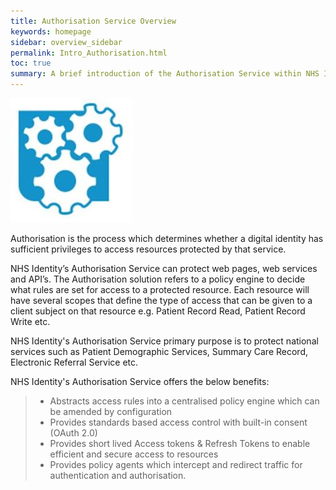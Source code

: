 ```yaml
---
title: Authorisation Service Overview
keywords: homepage
sidebar: overview_sidebar
permalink: Intro_Authorisation.html
toc: true
summary: A brief introduction of the Authorisation Service within NHS Identity
---
```


![Authorisation image](images/IntroAuthorisationService.JPG)


Authorisation is the process which determines whether a digital identity has sufficient privileges to access resources protected by that service.

NHS Identity’s Authorisation Service can protect web pages, web services and API’s. The Authorisation solution refers to a policy engine to decide what rules are set for access to a protected resource. Each resource will have several scopes that define the type of access that can be given to a client subject on that resource e.g. Patient Record Read, Patient Record Write etc.

NHS Identity's Authorisation Service primary purpose is to protect national services such as Patient Demographic Services, Summary Care Record, Electronic Referral Service etc.

NHS Identity's Authorisation Service offers the below benefits:

> * Abstracts access rules into a centralised policy engine which can be amended by configuration
> * Provides standards based access control with built-in consent (OAuth 2.0)
> * Provides short lived Access tokens & Refresh Tokens to enable efficient and secure access to resources
> * Provides policy agents which intercept and redirect traffic for authentication and authorisation.

